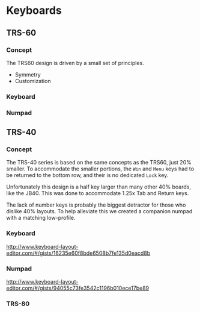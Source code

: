 # Keyboards


## TRS-60

### Concept

The TRS60 design is driven by a small set of principles.

* Symmetry
* Customization


### Keyboard


### Numpad


## TRS-40

### Concept

The TRS-40 series is based on the same concepts as the TRS60, just 20% smaller. To accommodate the smaller portions, the `Win` and `Menu` keys
had to be returned to the bottom row, and their is no dedicated `Lock` key. 

Unfortunately this design is a half key larger than many other 40% boards, like the JB40. This was done to accommodate 1.25x Tab and Return keys.

The lack of number keys is probably the biggest detractor for those who dislike 40% layouts. To help alleviate this we created a companion numpad
with a matching low-profile.

### Keyboard

http://www.keyboard-layout-editor.com/#/gists/16235e60f8bde6508b7fe135d0eacd8b

### Numpad

http://www.keyboard-layout-editor.com/#/gists/94055c73fe3542c1196b010ece17be89


### TRS-80


